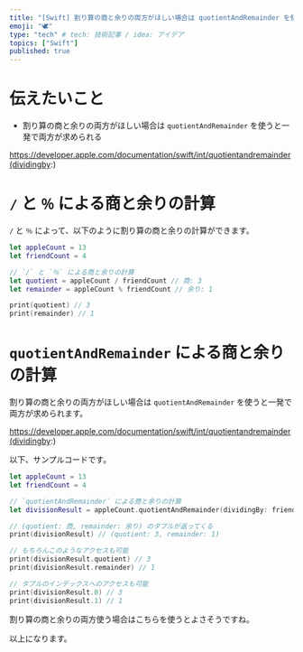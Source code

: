 ```yaml
---
title: "[Swift] 割り算の商と余りの両方がほしい場合は quotientAndRemainder を使おう"
emoji: "🕊"
type: "tech" # tech: 技術記事 / idea: アイデア
topics: ["Swift"]
published: true
---
```


# 伝えたいこと

- 割り算の商と余りの両方がほしい場合は `quotientAndRemainder` を使うと一発で両方が求められる

https://developer.apple.com/documentation/swift/int/quotientandremainder(dividingby:)

# `/` と `％` による商と余りの計算

`/` と `％` によって、以下のように割り算の商と余りの計算ができます。

```swift
let appleCount = 13
let friendCount = 4

// `/` と `％` による商と余りの計算
let quotient = appleCount / friendCount // 商: 3
let remainder = appleCount % friendCount // 余り: 1

print(quotient) // 3
print(remainder) // 1
```

# `quotientAndRemainder` による商と余りの計算

割り算の商と余りの両方がほしい場合は `quotientAndRemainder` を使うと一発で両方が求められます。

https://developer.apple.com/documentation/swift/int/quotientandremainder(dividingby:)

以下、サンプルコードです。

```swift
let appleCount = 13
let friendCount = 4

// `quotientAndRemainder` による商と余りの計算
let divisionResult = appleCount.quotientAndRemainder(dividingBy: friendCount)

// (quotient: 商, remainder: 余り) のタプルが返ってくる
print(divisionResult) // (quotient: 3, remainder: 1)

// もちろんこのようなアクセスも可能
print(divisionResult.quotient) // 3
print(divisionResult.remainder) // 1

// タプルのインデックスへのアクセスも可能
print(divisionResult.0) // 3
print(divisionResult.1) // 1
```

割り算の商と余りの両方使う場合はこちらを使うとよさそうですね。

以上になります。

